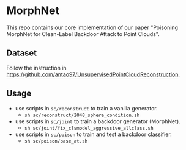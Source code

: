 # MorphNet
This repo contains our core implementation of our paper "Poisoning MorphNet for Clean-Label Backdoor Attack to Point Clouds".
## Dataset
Follow the instruction in https://github.com/antao97/UnsupervisedPointCloudReconstruction.

## Usage
* use scripts in `sc/reconstruct` to train a vanilla generator.
    *   `sh sc/reconstruct/2048_sphere_condition.sh`
* use scripts in `sc/joint` to train a backdoor generator (MorphNet).
    *   `sh sc/joint/fix_clsmodel_aggressive_allclass.sh`
* use scripts in `sc/poison` to train and test a backdoor classifier.
    *   `sh sc/poison/base_at.sh` 








